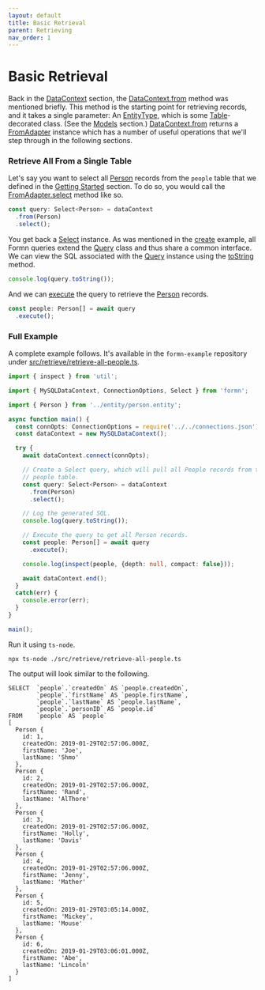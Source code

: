 ```yaml
---
layout: default
title: Basic Retrieval
parent: Retrieving
nav_order: 1
---
```


# Basic Retrieval

Back in the [DataContext](../datacontext/) section, the
[DataContext.from](../../api-doc/latest/classes/datacontext.html#from) method
was mentioned briefly.  This method is the starting point for retrieving
records, and it takes a single parameter: An
[EntityType](../../api-doc/latest/globals.html#entitytype), which is some
[Table](../../api-doc/latest/globals.html#table)-decorated class.  (See the
[Models](../models) section.)
[DataContext.from](../../api-doc/latest/classes/datacontext.html#from) returns
a [FromAdapter](../../api-doc/latest/classes/fromadapter.html) instance which
has a number of useful operations that we'll step through in the following
sections.

### Retrieve All From a Single Table

Let's say you want to select all
[Person](https://github.com/benbotto/formn-example/blob/master/src/entity/person.entity.ts)
records from the `people` table that we defined in the [Getting
Started](../getting-started/tutorial-database-setup.html) section.  To do so,
you would call the
[FromAdapter.select](../../api-doc/latest/classes/fromadapter.html#select)
method like so.

```typescript
const query: Select<Person> = dataContext
  .from(Person)
  .select();
```

You get back a [Select](../../api-doc/latest/classes/select.html) instance.  As
was mentioned in the [create](../creating/insert-a-record.html) example, all
Formn queries extend the [Query](../../api-doc/latest/classes/query.html) class
and thus share a common interface.  We can view the SQL associated with the
[Query](../../api-doc/latest/classes/query.html) instance using the
[toString](../../api-doc/latest/classes/query.html#tostring) method.

```typescript
console.log(query.toString());
```

And we can [execute](../../api-doc/latest/classes/query.html#execute) the query
to retrieve the
[Person](https://github.com/benbotto/formn-example/blob/master/src/entity/person.entity.ts)
records.

```typescript
const people: Person[] = await query
  .execute();
```

### Full Example

A complete example follows.  It's available in the `formn-example` repository under
[src/retrieve/retrieve-all-people.ts](https://github.com/benbotto/formn-example/blob/master/src/retrieve/retrieve-all-people.ts).

```typescript
import { inspect } from 'util';

import { MySQLDataContext, ConnectionOptions, Select } from 'formn';

import { Person } from '../entity/person.entity';

async function main() {
  const connOpts: ConnectionOptions = require('../../connections.json');
  const dataContext = new MySQLDataContext();

  try {
    await dataContext.connect(connOpts);

    // Create a Select query, which will pull all People records from the
    // people table.
    const query: Select<Person> = dataContext
      .from(Person)
      .select();

    // Log the generated SQL.
    console.log(query.toString());

    // Execute the query to get all Person records.
    const people: Person[] = await query
      .execute();

    console.log(inspect(people, {depth: null, compact: false}));

    await dataContext.end();
  }
  catch(err) {
    console.error(err);
  }
}

main();
```

Run it using `ts-node`.

```
npx ts-node ./src/retrieve/retrieve-all-people.ts
```

The output will look similar to the following.

```
SELECT  `people`.`createdOn` AS `people.createdOn`,
        `people`.`firstName` AS `people.firstName`,
        `people`.`lastName` AS `people.lastName`,
        `people`.`personID` AS `people.id`
FROM    `people` AS `people`
[
  Person {
    id: 1,
    createdOn: 2019-01-29T02:57:06.000Z,
    firstName: 'Joe',
    lastName: 'Shmo'
  },
  Person {
    id: 2,
    createdOn: 2019-01-29T02:57:06.000Z,
    firstName: 'Rand',
    lastName: 'AlThore'
  },
  Person {
    id: 3,
    createdOn: 2019-01-29T02:57:06.000Z,
    firstName: 'Holly',
    lastName: 'Davis'
  },
  Person {
    id: 4,
    createdOn: 2019-01-29T02:57:06.000Z,
    firstName: 'Jenny',
    lastName: 'Mather'
  },
  Person {
    id: 5,
    createdOn: 2019-01-29T03:05:14.000Z,
    firstName: 'Mickey',
    lastName: 'Mouse'
  },
  Person {
    id: 6,
    createdOn: 2019-01-29T03:06:01.000Z,
    firstName: 'Abe',
    lastName: 'Lincoln'
  }
]
```

